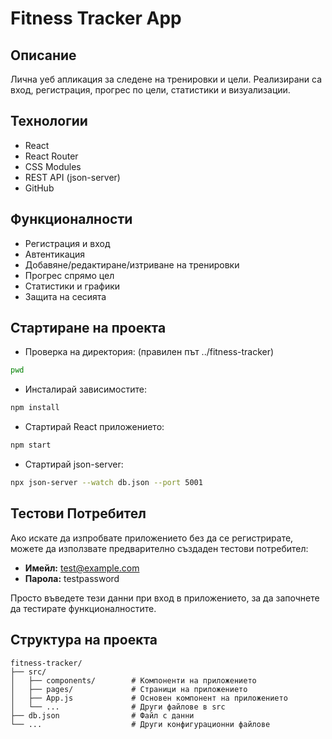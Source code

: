 # Fitness Tracker App

## Описание
Лична уеб апликация за следене на тренировки и цели. Реализирани са вход, регистрация, прогрес по цели, статистики и визуализации.

## Технологии
- React
- React Router
- CSS Modules
- REST API (json-server)
- GitHub

## Функционалности
- Регистрация и вход
- Автентикация
- Добавяне/редактиране/изтриване на тренировки
- Прогрес спрямо цел
- Статистики и графики
- Защита на сесията

## Стартиране на проекта
- Проверка на директория: (правилен път ../fitness-tracker)
```bash
pwd
```
- Инсталирай зависимостите:
```bash
npm install
```
- Стартирай React приложението:
```bash
npm start
```
- Стартирай json-server:
```bash
npx json-server --watch db.json --port 5001
```

## Тестови Потребител

Ако искате да изпробвате приложението без да се регистрирате, можете да използвате предварително създаден тестови потребител:

- **Имейл:** test@example.com
- **Парола:** testpassword

Просто въведете тези данни при вход в приложението, за да започнете да тестирате функционалностите.

## Структура на проекта
```
fitness-tracker/
├── src/
│   ├── components/        # Компоненти на приложението
│   ├── pages/             # Страници на приложението
│   ├── App.js             # Основен компонент на приложението
│   └── ...                # Други файлове в src
├── db.json                # Файл с данни
└── ...                    # Други конфигурационни файлове
```

